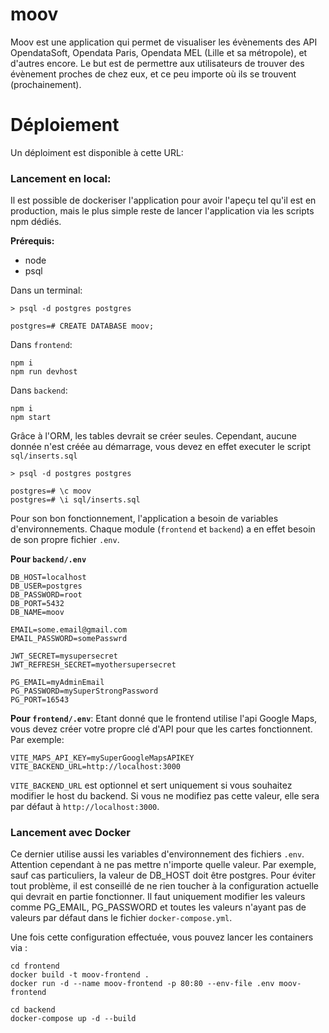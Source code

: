 # moov
Moov est une application qui permet de visualiser les évènements des API OpendataSoft, Opendata Paris, Opendata MEL (Lille et sa métropole), et d'autres encore. Le but est de permettre aux utilisateurs de trouver des évènement proches de chez eux, et ce peu importe où ils se trouvent (prochainement). 

# Déploiement

Un déploiment est disponible à cette URL: 

### Lancement en local:

Il est possible de dockeriser l'application pour avoir l'apeçu tel qu'il est en production, mais le plus simple reste de lancer l'application via les scripts npm dédiés.

**Prérequis:** 
- node 
- psql

Dans un terminal:
```
> psql -d postgres postgres

postgres=# CREATE DATABASE moov;
```

Dans `frontend`:
```
npm i
npm run devhost
```

Dans `backend`:
```
npm i
npm start
```

Grâce à l'ORM, les tables devrait se créer seules. Cependant, aucune donnée n'est créée au démarrage, vous devez en effet executer le script `sql/inserts.sql`

```
> psql -d postgres postgres

postgres=# \c moov
postgres=# \i sql/inserts.sql
```

Pour son bon fonctionnement, l'application a besoin de variables d'environnements. 
Chaque module (`frontend` et `backend`) a en effet besoin de son propre fichier `.env`.

**Pour `backend/.env`**
```
DB_HOST=localhost
DB_USER=postgres
DB_PASSWORD=root
DB_PORT=5432
DB_NAME=moov

EMAIL=some.email@gmail.com
EMAIL_PASSWORD=somePasswrd

JWT_SECRET=mysupersecret
JWT_REFRESH_SECRET=myothersupersecret

PG_EMAIL=myAdminEmail
PG_PASSWORD=mySuperStrongPassword
PG_PORT=16543
```

**Pour `frontend/.env`**:
Etant donné que le frontend utilise l'api Google Maps, vous devez créer votre propre clé d'API pour que les cartes fonctionnent.
Par exemple: 
```
VITE_MAPS_API_KEY=mySuperGoogleMapsAPIKEY
VITE_BACKEND_URL=http://localhost:3000
```

`VITE_BACKEND_URL` est optionnel et sert uniquement si vous souhaitez modifier le host du backend. Si vous ne modifiez pas cette valeur, elle sera par défaut à `http://localhost:3000`.

### Lancement avec Docker

Ce dernier utilise aussi les variables d'environnement des fichiers `.env`.
Attention cependant à ne pas mettre n'importe quelle valeur. Par exemple, sauf cas particuliers, la valeur de DB_HOST doit être postgres. Pour éviter tout problème, il est conseillé de ne rien toucher à la configuration actuelle qui devrait en partie fonctionner. Il faut uniquement modifier les valeurs comme PG_EMAIL, PG_PASSWORD et toutes les valeurs n'ayant pas de valeurs par défaut dans le fichier `docker-compose.yml`.

Une fois cette configuration effectuée, vous pouvez lancer les containers via :
```
cd frontend
docker build -t moov-frontend .
docker run -d --name moov-frontend -p 80:80 --env-file .env moov-frontend
```
```
cd backend
docker-compose up -d --build
```
